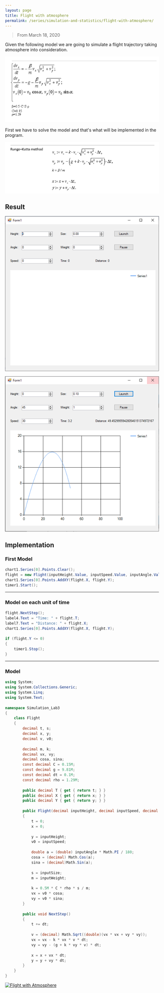 ```yaml
---
layout: page
title: Flight with atmosphere
permalink: /series/simulation-and-statistics/flight-with-atmosphere/
---
```

> From March 18, 2020

Given the following model we are going to simulate a flight trajectory taking atmosphere into consideration.

![fsc.png](./images/fsc.png)

First we have to solve the model and that's what will be implemented in the program.

![fsc_Runge-Kutta.png](./images/fsc_Runge-Kutta.png)

## Result

![fsc_0.png](./images/fsc_0.png)

![fsc_1.png](./images/fsc_1.png)

## Implementation

### First Model
```csharp
chart1.Series[0].Points.Clear();
flight = new Flight(inputHeight.Value, inputSpeed.Value, inputAngle.Value, inputSize.Value, inputWeight.Value);
chart1.Series[0].Points.AddXY(flight.X, flight.Y);
timer1.Start();
```
---

### Model on each unit of time
```csharp
flight.NextStep();
label4.Text = "Time: " + flight.T;
label7.Text = "Distance: " + flight.X;
chart1.Series[0].Points.AddXY(flight.X, flight.Y);
             
if (flight.Y <= 0)
{
    timer1.Stop();
}
```
---

### Model
```csharp
using System;
using System.Collections.Generic;
using System.Linq;
using System.Text;
 
namespace Simulation_Lab3
{
    class Flight
    {
        decimal t, s;
        decimal x, y;
        decimal v, v0;

        decimal m, k;
        decimal vx, vy;
        decimal cosa, sina;
        const decimal C = 0.15M;
        const decimal g = 9.81M;
        const decimal dt = 0.1M;
        const decimal rho = 1.29M;
        
        public decimal T { get { return t; } }
        public decimal X { get { return x; } }
        public decimal Y { get { return y; } }

        public Flight(decimal inputHeight, decimal inputSpeed, decimal inputAngle, decimal inputSize, decimal inputWeight)
        {
            t = 0;
            x = 0;

            y = inputHeight;
            v0 = inputSpeed;

            double a = (double) inputAngle * Math.PI / 180;
            cosa = (decimal) Math.Cos(a);
            sina = (decimal)Math.Sin(a);
    
            s = inputSize;
            m = inputWeight;
            
            k = 0.5M * C * rho * s / m;
            vx = v0 * cosa;
            vy = v0 * sina;
        }

        public void NextStep()
        {
            t += dt;

            v = (decimal) Math.Sqrt((double)(vx * vx + vy * vy));
            vx = vx - k * vx * v * dt;
            vy = vy - (g + k * vy * v) * dt;
    
            x = x + vx * dt;
            y = y + vy * dt;
        }
    }
}
```

[![Flight with Atmosphere](https://github-readme-stats.vercel.app/api/pin/?username=pablinme&repo=sim-flight-with-atmosphere)](https://github.com/pablinme/sim-flight-with-atmosphere)
